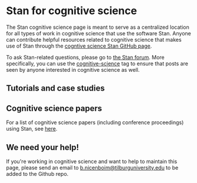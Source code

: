 # Stan for cognitive science

The Stan cognitive science page is meant to serve as a centralized location for all types of work in cognitive science that use the software Stan. 
Anyone can contribute helpful resources related to cognitive science that makes use of Stan through the 
[cogntive science Stan GitHub page](https://github.com/cognitive-science-stan/cognitive-science-stan.github.io).

To ask Stan-related questions, please go to [the Stan forum](https://discourse.mc-stan.org/). More specifically, you can use the 
[cognitive-science](https://discourse.mc-stan.org/tag/cognitive-science) tag to ensure that posts are seen by anyone interested in cognitive science as well.

## Tutorials and case studies



## Cognitive science papers
For a list of cognitive science papers (including conference proceedings) using Stan, see [here](https://cognitive-science-stan.github.io/papers). 

## We need your help!
If you're working in cognitive science and want to help to maintain this page, please send an email to <b.nicenboim@tilburguniversity.edu> to be added to the Github repo.
